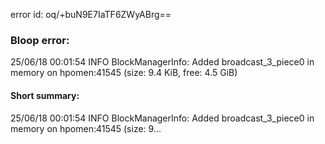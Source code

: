 error id: oq/+buN9E7IaTF6ZWyABrg==
### Bloop error:

25/06/18 00:01:54 INFO BlockManagerInfo: Added broadcast_3_piece0 in memory on hpomen:41545 (size: 9.4 KiB, free: 4.5 GiB)
#### Short summary: 

25/06/18 00:01:54 INFO BlockManagerInfo: Added broadcast_3_piece0 in memory on hpomen:41545 (size: 9...